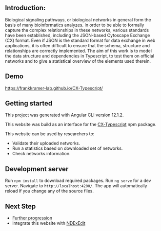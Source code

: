 ## Introduction:
Biological signaling pathways, or biological networks in general form the basis of many bioinformatics analyzes. In order to be able to formally capture the complex relationships in these networks, various standards have been established, including the JSON-based Cytoscape Exchange (CX) format. Even if JSON is the standard format for data exchange in web applications, it is often difficult to ensure that the schema, structure and relationships are correctly implemented. The aim of this work is to model the data structure and dependencies in Typescript, to test them on official networks and to give a statistical overview of the elements used therein.

## Demo
https://frankkramer-lab.github.io/CX-Typescript/

## Getting started
This project was generated with Angular CLI version 12.1.2.

This website was build as an interface for the [CX-Typescript](https://github.com/frankkramer-lab/CX-Typescript) npm package.

This website can be used by researchers to:
- Validate their uploaded networks.
- Run a statistics based on downloaded set of networks.
- Check networks information.

## Development server
Run `npm install` to download required packages. 
Run `ng serve` for a dev server. Navigate to `http://localhost:4200/`. The app will automatically reload if you change any of the source files.



## Next Step
- [Further progression](https://github.com/frankkramer-lab/CX-Typescript/issues/8)
- Integrate this website with [NDExEdit](https://github.com/frankkramer-lab/NDExEdit)
